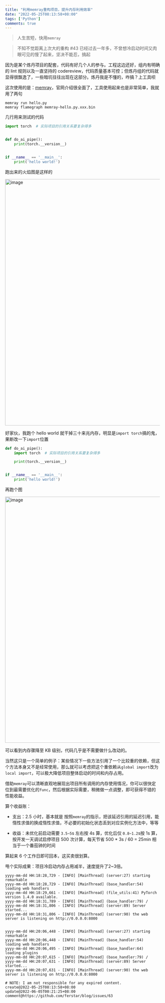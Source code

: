 ```yaml
---
title: "利用memray重构项目，提升内存利用效率"
date: "2022-05-25T08:13:58+08:00"
tags: ['Python']
comments: true
---
```


> 人生苦短，快用`memray`

> 不知不觉距离上次大的重构 #43 已经过去一年多，不曾想冷启动时间又肉眼可见的慢了起来，坚决不能忍，搞起

因为是某个炼丹项目的配套，代码有好几个人的参与。工程这边还好，组内有明确的 lint 规则以及一直坚持的 codereview，代码质量基本可控；但炼丹组的代码就显得很飘逸了，一些暗坑往往出现在这部分。炼丹我是不懂的，咋搞？上工具呗

这次使用的是：[memray](https://github.com/bloomberg/memray)，官网介绍很全面了，工具使用起来也是非常简单，我就用了两句

```shell
memray run hello.py
memray flamegraph memray-hello.py.xxx.bin
```

几行用来测试的代码

```python
import torch  # 实际项目的引用关系要复杂得多


def do_ai_pipe():
    print(torch.__version__)


if __name__ == '__main__':
    print('hello world!')

```

跑出来的火焰图是这样的

<img width="803" alt="image" src="https://user-images.githubusercontent.com/2854276/172029253-cd00d6cd-f287-4a86-80de-f237e7976455.png">

好家伙，我跑个 hello world 就干掉三十来兆内存，明显是`import torch`搞的鬼，果断改一下`import`位置

```python
def do_ai_pipe():
    import torch  # 实际项目的引用关系要复杂得多

    print(torch.__version__)


if __name__ == '__main__':
    print('hello world!')
```

再跑个图

<img width="802" alt="image" src="https://user-images.githubusercontent.com/2854276/172029321-3f2e33d4-ed06-4436-bbf7-a0396919df01.png">

可以看到内存骤降至 KB 级别，代码几乎是不需要做什么改动的。

当然这只是一个简单的例子：某些情况下一些方法引用了一个比较重的依赖，但这个方法本身又不是经常使用，那么就可以考虑把这个重依赖从`global import`改为`local import`，可以极大降低项目整体启动的时间和内存占用。

借助`memray`可以清晰直观地展现出项目所有调用的内存使用情况，你可以很快定位到最需要优化的`func`，然后根据实际需要，稍微做一点调整，即可获得不错的性能收益。

算个收益账：

- 支出：2.5 小时，基本就是 按照`memray`的指示，把该延迟引用的延迟引用，能惰性求值的换成惰性求值，不必要的初始化状态丢到对应实例化方法中，等等

- 收益：未优化前启动需要 `3.5~5`s 左右按 4s 算，优化后仅 `0.8~1.2`s按 1s 算，按开发一天调试启停项目 500 次计算，每天节省 500 * 3s / 60 = 25min 相当于一个番茄钟的时间

算起来 6 个工作日即可回本，这买卖很划算。

甩个实际成果：项目冷启动内存占用减半，速度提升了2~3倍。

```shell
yyyy-mm-dd HH:18:28,729 - [INFO] [MainThread] (server:27) starting remarkable
yyyy-mm-dd HH:18:28,729 - [INFO] [MainThread] (base_handler:54) loading web handlers
yyyy-mm-dd HH:18:29,661 - [INFO] [MainThread] (file_utils:41) PyTorch version 1.4.0 available.
yyyy-mm-dd HH:18:31,789 - [INFO] [MainThread] (base_handler:79) /
yyyy-mm-dd HH:18:31,806 - [INFO] [MainThread] (server:89) Server started...
yyyy-mm-dd HH:18:31,806 - [INFO] [MainThread] (server:90) the web server is listening on http://0.0.0.0:8000


yyyy-mm-dd HH:20:06,448 - [INFO] [MainThread] (server:27) starting remarkable
yyyy-mm-dd HH:20:06,448 - [INFO] [MainThread] (base_handler:54) loading web handlers
yyyy-mm-dd HH:20:06,495 - [INFO] [MainThread] (base_handler:64) loading plugins
yyyy-mm-dd HH:20:07,615 - [INFO] [MainThread] (base_handler:79) /
yyyy-mm-dd HH:20:07,631 - [INFO] [MainThread] (server:89) Server started...
yyyy-mm-dd HH:20:07,631 - [INFO] [MainThread] (server:90) the web server is listening on http://0.0.0.0:8000
```



```
# NOTE: I am not responsible for any expired content.
create@2022-05-25T08:13:58+08:00
update@2022-06-05T00:21:25+08:00
comment@https://github.com/ferstar/blog/issues/63
```
